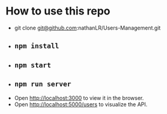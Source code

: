 # How to use this repo

- git clone git@github.com:nathanLR/Users-Management.git
- ## `npm install`
- ## `npm start`
- ## `npm run server`
- Open [http://localhost:3000](http://localhost:3000) to view it in the browser.
- Open [http://localhost:5000/users](http://localhost:5000/users) to visualize the API.

